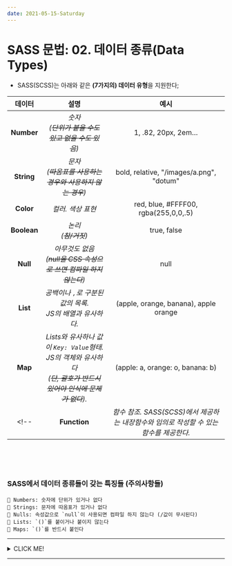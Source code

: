 ```yaml
---
date: 2021-05-15-Saturday
---
```


# SASS 문법: 02. 데이터 종류(Data Types)
- SASS(SCSS)는 아래와 같은 **(7가지의) 데이터 유형**을 지원한다;    

|데이터|설명|예시|
| :---: | :---: | :---: |
|**Number**|_숫자 <br> (~~단위가 붙을 수도 있고 없을 수도 있음~~)_|1, .82, 20px, 2em…|
|**String**|_문자<br> (~~따옴표를 사용하는 경우와 사용하지 않는 경우~~)_|bold, relative, "/images/a.png", "dotum"|
|**Color**|_컬러. 색상 표현_|red, blue, #FFFF00, rgba(255,0,0,.5)|
|**Boolean**|_논리 <br> (~~참/거짓~~)_|true, false|
|**Null**|_아무것도 없음 <br> (~~null을 CSS 속성으로 쓰면 컴파일 하지 않는다~~)_|null|
|**List**|_공백이나 `,`로 구분된 값의 목록. <br> JS의 배열과 유사하다._|(apple, orange, banana), apple orange|
|**Map**|_Lists와 유사하나 값이 `Key: Value`형태.   <br> JS의 객체와 유사하다 <br>(~~단, 괄호가 반드시 있어야 인식에 문제가 없다~~)._|(apple: a, orange: o, banana: b)|
<!-- |**Function**|_함수 참조. SASS(SCSS)에서 제공하는 내장함수와 임의로 작성할 수 있는 함수를 제공한다._|@function| -->

<br>
<br>
<br>

### SASS에서 데이터 종류들이 갖는 특징들 (주의사항들)

	📌 Numbers: 숫자에 단위가 있거나 없다  
	📌 Strings: 문자에 따옴표가 있거나 없다  
	📌 Nulls: 속성값으로 `null`이 사용되면 컴파일 하지 않는다 (/값이 무시된다)  
	📌 Lists: `()`를 붙이거나 붙이지 않는다    
	📌 Maps: `()`를 반드시 붙인다   

---

<details>
<summary>CLICK ME!</summary>

- cf.
	-	https://heropy.blog/2018/01/31/sass/
	- https://abcdqbbq.tistory.com/40
	- https://gold-dragon.tistory.com/182
	- https://velog.io/@cash2cash/sassscss
	- https://velog.io/@yj6151122/CSS-Preprocessor-SASS
	- https://velog.io/@ylem76/SCSS-%EC%8B%A4%EC%8A%B5-%ED%99%98%EA%B2%BD-%EA%B0%96%EC%B6%94%EA%B8%B0
	- https://poiemaweb.com/sass-script

</details>

---